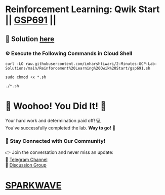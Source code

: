 # Reinforcement Learning: Qwik Start || [GSP691](https://www.cloudskillsboost.google/focuses/10285?parent=catalog) ||

## 🔑 Solution [here](https://youtu.be/FsnW7TlVzjw)

### ⚙️ Execute the Following Commands in Cloud Shell

```
curl -LO raw.githubusercontent.com/imharshtiwari/2-Minutes-GCP-Lab-Solutions/main/Reinforcement%20Learning%20Qwik%20Start/gsp691.sh

sudo chmod +x *.sh

./*.sh
```

# 🎉 Woohoo! You Did It! 🎉  

Your hard work and determination paid off! 💻  
You've successfully completed the lab. **Way to go!** 🚀

### 💬 Stay Connected with Our Community!  
👉 Join the conversation and never miss an update:  
📢 [Telegram Channel](https://t.me/sparkwave.01)  
👥 [Discussion Group](https://t.me/sparkwave.01chats)  

# [SPARKWAVE](https://www.youtube.com/@sparkwave.01)
